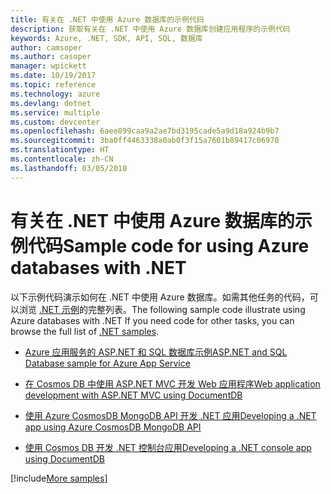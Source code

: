 ```yaml
---
title: 有关在 .NET 中使用 Azure 数据库的示例代码
description: 获取有关在 .NET 中使用 Azure 数据库创建应用程序的示例代码
keywords: Azure, .NET, SDK, API, SQL, 数据库
author: camsoper
ms.author: casoper
manager: wpickett
ms.date: 10/19/2017
ms.topic: reference
ms.technology: azure
ms.devlang: dotnet
ms.service: multiple
ms.custom: devcenter
ms.openlocfilehash: 6aee899caa9a2ae7bd3195cade5a9d18a924b9b7
ms.sourcegitcommit: 3ba0ff4463338a0ab0f3f15a7601b89417c06970
ms.translationtype: HT
ms.contentlocale: zh-CN
ms.lasthandoff: 03/05/2018
---
```

# <a name="sample-code-for-using-azure-databases-with-net"></a><span data-ttu-id="86ae1-104">有关在 .NET 中使用 Azure 数据库的示例代码</span><span class="sxs-lookup"><span data-stu-id="86ae1-104">Sample code for using Azure databases with .NET</span></span>

<span data-ttu-id="86ae1-105">以下示例代码演示如何在 .NET 中使用 Azure 数据库。如需其他任务的代码，可以浏览 [.NET 示例](https://azure.microsoft.com/resources/samples/?term=dotnet)的完整列表。</span><span class="sxs-lookup"><span data-stu-id="86ae1-105">The following sample code illustrate using Azure databases with .NET If you need code for other tasks, you can browse the full list of [.NET samples](https://azure.microsoft.com/resources/samples/?term=dotnet).</span></span>

- [<span data-ttu-id="86ae1-106">Azure 应用服务的 ASP.NET 和 SQL 数据库示例</span><span class="sxs-lookup"><span data-stu-id="86ae1-106">ASP.NET and SQL Database sample for Azure App Service</span></span>](https://azure.microsoft.com/resources/samples/dotnet-sqldb-tutorial/)

- [<span data-ttu-id="86ae1-107">在 Cosmos DB 中使用 ASP.NET MVC 开发 Web 应用程序</span><span class="sxs-lookup"><span data-stu-id="86ae1-107">Web application development with ASP.NET MVC using DocumentDB</span></span>](https://azure.microsoft.com/resources/samples/documentdb-dotnet-todo-app/)

- [<span data-ttu-id="86ae1-108">使用 Azure CosmosDB MongoDB API 开发 .NET 应用</span><span class="sxs-lookup"><span data-stu-id="86ae1-108">Developing a .NET app using Azure CosmosDB MongoDB API</span></span>](https://azure.microsoft.com/resources/samples/azure-cosmos-db-mongodb-dotnet-getting-started/)

- [<span data-ttu-id="86ae1-109">使用 Cosmos DB 开发 .NET 控制台应用</span><span class="sxs-lookup"><span data-stu-id="86ae1-109">Developing a .NET console app using DocumentDB</span></span>](https://azure.microsoft.com/resources/samples/documentdb-dotnet-getting-started/)

[!include[More samples](includes/more-samples.md)]
